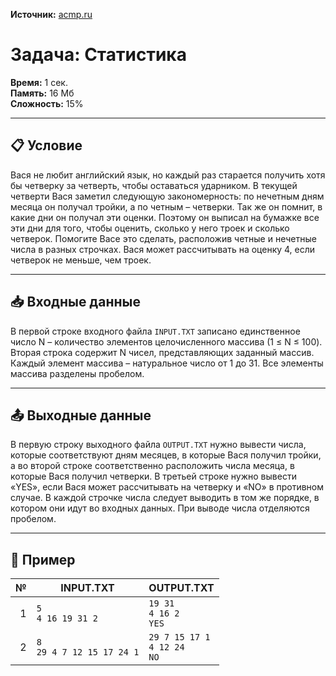 **Источник:** [acmp.ru](https://acmp.ru/index.asp?main=task&id_task=5)

# Задача: Статистика

**Время:** 1 сек.  
**Память:** 16 Мб  
**Сложность:** 15%

---

## 📋 Условие
Вася не любит английский язык, но каждый раз старается получить хотя бы четверку за четверть, чтобы оставаться ударником. В текущей четверти Вася заметил следующую закономерность: по нечетным дням месяца он получал тройки, а по четным – четверки. Так же он помнит, в какие дни он получал эти оценки. Поэтому он выписал на бумажке все эти дни для того, чтобы оценить, сколько у него троек и сколько четверок. Помогите Васе это сделать, расположив четные и нечетные числа в разных строчках. Вася может рассчитывать на оценку 4, если четверок не меньше, чем троек.

---

## 📥 Входные данные

В первой строке входного файла `INPUT.TXT` записано единственное число N – количество элементов целочисленного массива (1 ≤ N ≤ 100). Вторая строка содержит N чисел, представляющих заданный массив. Каждый элемент массива – натуральное число от 1 до 31. Все элементы массива разделены пробелом.

---

## 📤 Выходные данные

В первую строку выходного файла `OUTPUT.TXT` нужно вывести числа, которые соответствуют дням месяцев, в которые Вася получил тройки, а во второй строке соответственно расположить числа месяца, в которые Вася получил четверки. В третьей строке нужно вывести «YES», если Вася может рассчитывать на четверку и «NO» в противном случае. В каждой строчке числа следует выводить в том же порядке, в котором они идут во входных данных. При выводе числа отделяются пробелом.

---

## 🧪 Пример

| № | INPUT.TXT                   | OUTPUT.TXT                      |
|--:|-----------------------------|---------------------------------|
| 1 | `5`<br>`4 16 19 31 2`         | `19 31` <br>`4 16 2  `<br>`YES`     |
| 2 | `8`<br>`29 4 7 12 15 17 24 1` | `29 7 15 17 1`<br>`4 12 24`<br>`NO` |